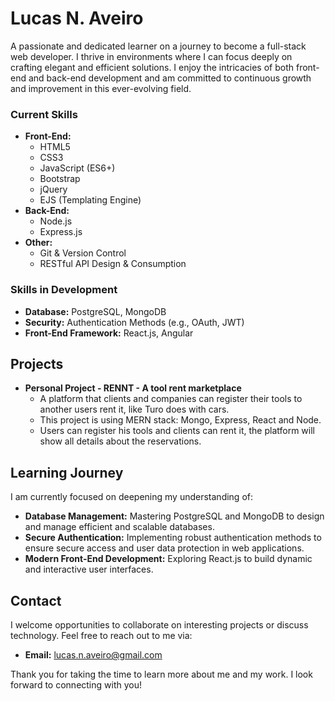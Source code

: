# Lucas N. Aveiro

A passionate and dedicated learner on a journey to become a full-stack web developer. I thrive in environments where I can focus deeply on crafting elegant and efficient solutions. I enjoy the intricacies of both front-end and back-end development and am committed to continuous growth and improvement in this ever-evolving field.

### Current Skills

*   **Front-End:**
    *   HTML5
    *   CSS3
    *   JavaScript (ES6+)
    *   Bootstrap
    *   jQuery
    *   EJS (Templating Engine)
*   **Back-End:**
    *   Node.js
    *   Express.js
*   **Other:**
    *   Git & Version Control
    *   RESTful API Design & Consumption
    
### Skills in Development

*   **Database:** PostgreSQL, MongoDB
*   **Security:** Authentication Methods (e.g., OAuth, JWT)
*   **Front-End Framework:** React.js, Angular

## Projects

*   **Personal Project - RENNT - A tool rent marketplace**
    *   A platform that clients and companies can register their tools to another users rent it, like Turo does with cars.
    *   This project is using MERN stack: Mongo, Express, React and Node.
    *   Users can register his tools and clients can rent it, the platform will show all details about the reservations.

## Learning Journey

I am currently focused on deepening my understanding of:

*   **Database Management:** Mastering PostgreSQL and MongoDB to design and manage efficient and scalable databases.
*   **Secure Authentication:** Implementing robust authentication methods to ensure secure access and user data protection in web applications.
*   **Modern Front-End Development:**  Exploring React.js to build dynamic and interactive user interfaces.

## Contact

I welcome opportunities to collaborate on interesting projects or discuss technology. Feel free to reach out to me via:

*   **Email:** lucas.n.aveiro@gmail.com

Thank you for taking the time to learn more about me and my work. I look forward to connecting with you!


<!---
lucasaveiro/lucasaveiro is a ✨ special ✨ repository because its `README.md` (this file) appears on your GitHub profile.
You can click the Preview link to take a look at your changes.
--->
